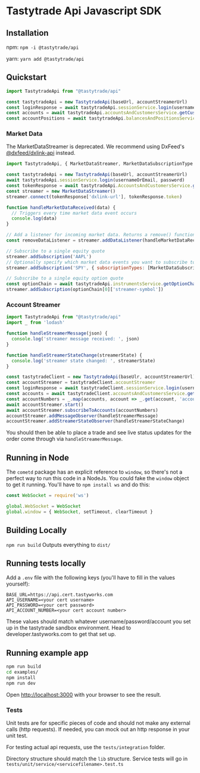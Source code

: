 # Tastytrade Api Javascript SDK

## Installation
npm:
`npm -i @tastytrade/api`

yarn:
`yarn add @tastytrade/api`

## Quickstart
```js
import TastytradeApi from "@tastytrade/api"

const tastytradeApi = new TastytradeApi(baseUrl, accountStreamerUrl)
const loginResponse = await tastytradeApi.sessionService.login(usernameOrEmail, password)
const accounts = await tastytradeApi.accountsAndCustomersService.getCustomerAccounts()
const accountPositions = await tastytradeApi.balancesAndPositionsService.getPositionsList(accounts[0].account['account-number'])
```

### Market Data
The MarketDataStreamer is deprecated. We recommend using DxFeed's [@dxfeed/dxlink-api](https://github.com/dxFeed/dxLink/blob/main/dxlink-javascript/dxlink-api/README.md) instead.

```js
import TastytradeApi, { MarketDataStreamer, MarketDataSubscriptionType } from "@tastytrade-api"

const tastytradeApi = new TastytradeApi(baseUrl, accountStreamerUrl)
await tastytradeApi.sessionService.login(usernameOrEmail, password)
const tokenResponse = await tastytradeApi.AccountsAndCustomersService.getApiQuoteToken()
const streamer = new MarketDataStreamer()
streamer.connect(tokenResponse['dxlink-url'], tokenResponse.token)

function handleMarketDataReceived(data) {
  // Triggers every time market data event occurs
  console.log(data)
}

// Add a listener for incoming market data. Returns a remove() function that removes the listener from the quote streamer
const removeDataListener = streamer.addDataListener(handleMarketDataReceived)

// Subscribe to a single equity quote
streamer.addSubscription('AAPL')
// Optionally specify which market data events you want to subscribe to
streamer.addSubscription('SPY', { subscriptionTypes: [MarketDataSubscriptionType.Quote] })

// Subscribe to a single equity option quote
const optionChain = await tastytradeApi.instrumentsService.getOptionChain('AAPL')
streamer.addSubscription(optionChain[0]['streamer-symbol'])
```

### Account Streamer
```js
import TastytradeApi from "@tastytrade/api"
import _ from 'lodash'

function handleStreamerMessage(json) {
  console.log('streamer message received: ', json)
}

function handleStreamerStateChange(streamerState) {
  console.log('streamer state changed: ', streamerState)
}

const tastytradeClient = new TastytradeApi(baseUlr, accountStreamerUrl)
const accountStreamer = tastytradeClient.accountStreamer
const loginResponse = await tastytradeClient.sessionService.login(usernameOrEmail, password)
const accounts = await tastytradeClient.accountsAndCustomersService.getCustomerAccounts()
const accountNumbers = _.map(accounts, account => _.get(account, 'account.account-number'))
await accountStreamer.start()
await accountStreamer.subscribeToAccounts(accountNumbers)
accountStreamer.addMessageObserver(handleStreamerMessage)
accountStreamer.addStreamerStateObserver(handleStreamerStateChange)
```

You should then be able to place a trade and see live status updates for the order come through via `handleStreamerMessage`.

## Running in Node
The `cometd` package has an explicit reference to `window`, so there's not a perfect way to run this code in a NodeJs. You could fake the `window` object to get it running. You'll have to `npm install ws` and do this:

```js
const WebSocket = require('ws')

global.WebSocket = WebSocket
global.window = { WebSocket, setTimeout, clearTimeout }
```

## Building Locally
`npm run build`
Outputs everything to `dist/`

## Running tests locally
Add a `.env` file with the following keys (you'll have to fill in the values yourself):

```
BASE_URL=https://api.cert.tastyworks.com
API_USERNAME=<your cert username>
API_PASSWORD=<your cert password>
API_ACCOUNT_NUMBER=<your cert account number>
```

These values should match whatever username/password/account you set up in the tastytrade sandbox environment. Head to developer.tastyworks.com to get that set up.

## Running example app
```sh
npm run build
cd examples/
npm install
npm run dev
```

Open [http://localhost:3000](http://localhost:3000) with your browser to see the result.

### Tests
Unit tests are for specific pieces of code and should not make any external calls (http requests). If needed, you can mock out an http response in your unit test.

For testing actual api requests, use the `tests/integration` folder.

Directory structure should match the `lib` structure. Service tests will go in `tests/unit/service/<servicefilename>.test.ts`
